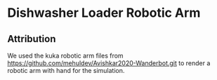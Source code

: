 # Dishwasher Loader Robotic Arm

## Attribution
We used the kuka robotic arm files from https://github.com/mehuldev/Avishkar2020-Wanderbot.git to
render a robotic arm with hand for the simulation.